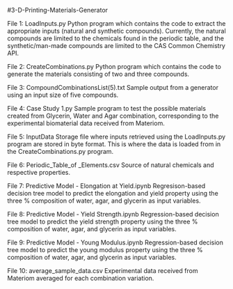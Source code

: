 #3-D-Printing-Materials-Generator

File 1: LoadInputs.py
Python program which contains the code to extract the appropriate inputs (natural and synthetic compounds). Currently, the natural compounds are limited to the chemicals found in the periodic table, and the synthetic/man-made compounds are limited to the CAS Common Chemistry API. 

File 2: CreateCombinations.py
Python program which contains the code to generate the materials consisting of two and three compounds. 

File 3: CompoundCombinationsList(5).txt
Sample output from a generator using an input size of five compounds. 

File 4: Case Study 1.py
Sample program to test the possible materials created from Glycerin, Water and Agar combination, corresponding to the experimental biomaterial data received from Materiom.  

File 5: InputData
Storage file where inputs retrieved using the LoadInputs.py program are stored in byte format. This is where the data is loaded from in the CreateCombinations.py program. 

File 6: Periodic_Table_of _Elements.csv
Source of natural chemicals and respective properties. 

File 7: Predictive Model - Elongation at Yield.ipynb
Regresison-based decision tree model to predict the elongation and yield property using the three % composition of water, agar, and glycerin as input variables. 

File 8: Predictive Model - Yield Strength.ipynb
Regression-based decision tree model to predict the yield strength property using the three % composition of water, agar, and glycerin as input variables. 

File 9: Predictive Model - Young Modulus.ipynb
Regression-based decision tree model to predict the young modulus property using the three % composition of water, agar, and glycerin as input variables. 

File 10: average_sample_data.csv 
Experimental data received from Materiom averaged for each combination variation. 
